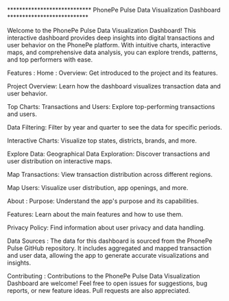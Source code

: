 **************************** PhonePe Pulse Data Visualization Dashboard ***************************

Welcome to the PhonePe Pulse Data Visualization Dashboard! This interactive dashboard provides deep insights into digital transactions and user behavior on the PhonePe platform. With intuitive charts, interactive maps, and comprehensive data analysis, you can explore trends, patterns, and top performers with ease.

Features :
Home :
Overview: Get introduced to the project and its features.

Project Overview: Learn how the dashboard visualizes transaction data and user behavior.

Top Charts:
Transactions and Users: Explore top-performing transactions and users.

Data Filtering: Filter by year and quarter to see the data for specific periods.

Interactive Charts: Visualize top states, districts, brands, and more.

Explore Data:
Geographical Data Exploration: Discover transactions and user distribution on interactive maps.

Map Transactions: View transaction distribution across different regions.

Map Users: Visualize user distribution, app openings, and more.

About :
Purpose: Understand the app's purpose and its capabilities.

Features: Learn about the main features and how to use them.

Privacy Policy: Find information about user privacy and data handling.

Data Sources :
The data for this dashboard is sourced from the PhonePe Pulse GitHub repository. It includes aggregated and mapped transaction and user data, allowing the app to generate accurate visualizations and insights.

Contributing :
Contributions to the PhonePe Pulse Data Visualization Dashboard are welcome! Feel free to open issues for suggestions, bug reports, or new feature ideas. Pull requests are also appreciated.

